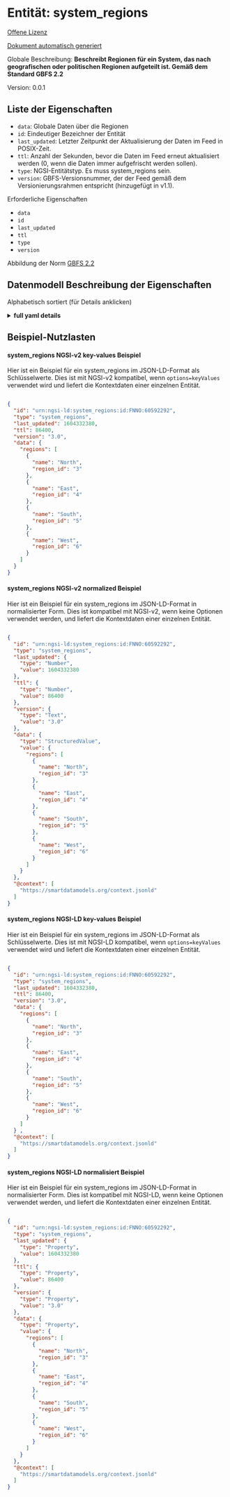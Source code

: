 Entität: system_regions  
=======================  
[Offene Lizenz](https://github.com/smart-data-models//dataModel.GBFS/blob/master/system_regions/LICENSE.md)  
[Dokument automatisch generiert](https://docs.google.com/presentation/d/e/2PACX-1vTs-Ng5dIAwkg91oTTUdt8ua7woBXhPnwavZ0FxgR8BsAI_Ek3C5q97Nd94HS8KhP-r_quD4H0fgyt3/pub?start=false&loop=false&delayms=3000#slide=id.gb715ace035_0_60)  
Globale Beschreibung: **Beschreibt Regionen für ein System, das nach geografischen oder politischen Regionen aufgeteilt ist. Gemäß dem Standard GBFS 2.2**  
Version: 0.0.1  

## Liste der Eigenschaften  

- `data`: Globale Daten über die Regionen  - `id`: Eindeutiger Bezeichner der Entität  - `last_updated`: Letzter Zeitpunkt der Aktualisierung der Daten im Feed in POSIX-Zeit.  - `ttl`: Anzahl der Sekunden, bevor die Daten im Feed erneut aktualisiert werden (0, wenn die Daten immer aufgefrischt werden sollen).  - `type`: NGSI-Entitätstyp. Es muss system_regions sein.  - `version`: GBFS-Versionsnummer, der der Feed gemäß dem Versionierungsrahmen entspricht (hinzugefügt in v1.1).    
Erforderliche Eigenschaften  
- `data`  - `id`  - `last_updated`  - `ttl`  - `type`  - `version`    
Abbildung der Norm [GBFS 2.2](https://github.com/NABSA/gbfs/blob/v2.2/gbfs.md)  
## Datenmodell Beschreibung der Eigenschaften  
Alphabetisch sortiert (für Details anklicken)  
<details><summary><strong>full yaml details</strong></summary>    
```yaml  
system_regions:    
  description: 'Describes regions for a system that is broken up by geographic or political region. According to the Standard GBFS 2.2'    
  properties:    
    data:    
      description: 'Global data about the regions'    
      properties:    
        regions:    
          description: 'Array of regions.'    
          items:    
            properties:    
              name:    
                description: 'Public name for this region.'    
                type: string    
              region_id:    
                description: 'identifier of the region.'    
                type: string    
            required:    
              - region_id    
              - name    
            type: object    
          type: array    
      required:    
        - regions    
      type: object    
      x-ngsi:    
        type: Property    
    id:    
      anyOf:    
        - description: 'Property. Identifier format of any NGSI entity'    
          maxLength: 256    
          minLength: 1    
          pattern: ^[\w\-\.\{\}\$\+\*\[\]`|~^@!,:\\]+$    
          type: string    
        - description: 'Property. Identifier format of any NGSI entity'    
          format: uri    
          type: string    
      description: 'Unique identifier of the entity'    
      x-ngsi:    
        type: Property    
    last_updated:    
      description: 'Last time the data in the feed was updated in POSIX time.'    
      minimum: 1450155600    
      type: integer    
      x-ngsi:    
        type: Property    
    ttl:    
      description: 'Number of seconds before the data in the feed will be updated again (0 if the data should always be refreshed).'    
      minimum: 0    
      type: integer    
      x-ngsi:    
        type: Property    
    type:    
      description: 'NGSI entity type. It has to be system_regions'    
      enum:    
        - system_regions    
      type: string    
      x-ngsi:    
        type: Property    
    version:    
      description: 'GBFS version number to which the feed conforms, according to the versioning framework (added in v1.1).'    
      enum:    
        - 1.1-RC    
        - 1.1    
        - 2.0-RC    
        - 2.0    
        - 2.1-RC    
        - 2.1-RC2    
        - 2.1    
        - 2.2    
        - 3.0-RC    
        - 3.0    
      type: string    
      x-ngsi:    
        type: Property    
  required:    
    - data    
    - id    
    - last_updated    
    - ttl    
    - type    
    - version    
  type: object    
  version: 0.0.1    
```  
</details>    
## Beispiel-Nutzlasten  
#### system_regions NGSI-v2 key-values Beispiel  
Hier ist ein Beispiel für ein system_regions im JSON-LD-Format als Schlüsselwerte. Dies ist mit NGSI-v2 kompatibel, wenn `options=keyValues` verwendet wird und liefert die Kontextdaten einer einzelnen Entität.  
```json  
{  
  "id": "urn:ngsi-ld:system_regions:id:FNNO:60592292",  
  "type": "system_regions",  
  "last_updated": 1604332380,  
  "ttl": 86400,  
  "version": "3.0",  
  "data": {  
    "regions": [  
      {  
        "name": "North",  
        "region_id": "3"  
      },  
      {  
        "name": "East",  
        "region_id": "4"  
      },  
      {  
        "name": "South",  
        "region_id": "5"  
      },  
      {  
        "name": "West",  
        "region_id": "6"  
      }  
    ]  
  }  
}  
```  
#### system_regions NGSI-v2 normalized Beispiel  
Hier ist ein Beispiel für ein system_regions im JSON-LD-Format in normalisierter Form. Dies ist kompatibel mit NGSI-v2, wenn keine Optionen verwendet werden, und liefert die Kontextdaten einer einzelnen Entität.  
```json  
{  
  "id": "urn:ngsi-ld:system_regions:id:FNNO:60592292",  
  "type": "system_regions",  
  "last_updated": {  
    "type": "Number",  
    "value": 1604332380  
  },  
  "ttl": {  
    "type": "Number",  
    "value": 86400  
  },  
  "version": {  
    "type": "Text",  
    "value": "3.0"  
  },  
  "data": {  
    "type": "StructuredValue",  
    "value": {  
      "regions": [  
        {  
          "name": "North",  
          "region_id": "3"  
        },  
        {  
          "name": "East",  
          "region_id": "4"  
        },  
        {  
          "name": "South",  
          "region_id": "5"  
        },  
        {  
          "name": "West",  
          "region_id": "6"  
        }  
      ]  
    }  
  },  
  "@context": [  
    "https://smartdatamodels.org/context.jsonld"  
  ]  
}  
```  
#### system_regions NGSI-LD key-values Beispiel  
Hier ist ein Beispiel für ein system_regions im JSON-LD-Format als Schlüsselwerte. Dies ist mit NGSI-LD kompatibel, wenn `options=keyValues` verwendet wird und liefert die Kontextdaten einer einzelnen Entität.  
```json  
{  
  "id": "urn:ngsi-ld:system_regions:id:FNNO:60592292",  
  "type": "system_regions",  
  "last_updated": 1604332380,  
  "ttl": 86400,  
  "version": "3.0",  
  "data": {  
    "regions": [  
      {  
        "name": "North",  
        "region_id": "3"  
      },  
      {  
        "name": "East",  
        "region_id": "4"  
      },  
      {  
        "name": "South",  
        "region_id": "5"  
      },  
      {  
        "name": "West",  
        "region_id": "6"  
      }  
    ]  
  } ,  
  "@context": [  
    "https://smartdatamodels.org/context.jsonld"  
  ]  
}  
```  
#### system_regions NGSI-LD normalisiert Beispiel  
Hier ist ein Beispiel für ein system_regions im JSON-LD-Format in normalisierter Form. Dies ist kompatibel mit NGSI-LD, wenn keine Optionen verwendet werden, und liefert die Kontextdaten einer einzelnen Entität.  
```json  
{  
  "id": "urn:ngsi-ld:system_regions:id:FNNO:60592292",  
  "type": "system_regions",  
  "last_updated": {  
    "type": "Property",  
    "value": 1604332380  
  },  
  "ttl": {  
    "type": "Property",  
    "value": 86400  
  },  
  "version": {  
    "type": "Property",  
    "value": "3.0"  
  },  
  "data": {  
    "type": "Property",  
    "value": {  
      "regions": [  
        {  
          "name": "North",  
          "region_id": "3"  
        },  
        {  
          "name": "East",  
          "region_id": "4"  
        },  
        {  
          "name": "South",  
          "region_id": "5"  
        },  
        {  
          "name": "West",  
          "region_id": "6"  
        }  
      ]  
    }  
  },  
  "@context": [  
    "https://smartdatamodels.org/context.jsonld"  
  ]  
}  
```  
